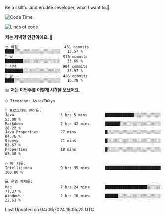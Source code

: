 Be a skillful and erudite developer, what I want to.👶

<!--START_SECTION:waka-->
![Code Time](http://img.shields.io/badge/Code%20Time-865%20hrs%2013%20mins-blue)

![Lines of code](https://img.shields.io/badge/%EC%A0%80%EB%8A%94%20%EC%97%AC%ED%83%9C%EA%B9%8C%EC%A7%80%20-2.2%20million%20%EC%A4%84%EC%9D%98%20%EC%BD%94%EB%93%9C%EB%A5%BC%20%EC%9E%91%EC%84%B1%ED%96%88%EC%96%B4%EC%9A%94.-blue)

**저는 저녁형 인간이에요. 🦉** 

```text
🌞 아침                     451 commits         ████░░░░░░░░░░░░░░░░░░░░░   15.57 % 
🌆 낮　                     976 commits         ████████░░░░░░░░░░░░░░░░░   33.69 % 
🌃 저녁                     984 commits         ████████░░░░░░░░░░░░░░░░░   33.97 % 
🌙 밤　                     486 commits         ████░░░░░░░░░░░░░░░░░░░░░   16.78 % 
```


📊 **저는 이번주를 이렇게 시간을 보냈어요.** 

```text
🕑︎ Timezone: Asia/Tokyo

💬 프로그래밍 언어들: 
Java                     5 hrs 5 mins        █████████████░░░░░░░░░░░░   53.08 % 
Markdown                 2 hrs 42 mins       ███████░░░░░░░░░░░░░░░░░░   28.22 % 
Java Properties          27 mins             █░░░░░░░░░░░░░░░░░░░░░░░░   04.76 % 
Groovy                   21 mins             █░░░░░░░░░░░░░░░░░░░░░░░░   03.67 % 
Properties               18 mins             █░░░░░░░░░░░░░░░░░░░░░░░░   03.30 % 

🔥 에디터들: 
Intellijidea             9 hrs 35 mins       █████████████████████████   100.00 % 

💻 운영 체제들: 
Mac                      7 hrs 24 mins       ███████████████████░░░░░░   77.37 % 
Windows                  2 hrs 10 mins       ██████░░░░░░░░░░░░░░░░░░░   22.63 % 
```


 Last Updated on 04/06/2024 19:05:25 UTC
<!--END_SECTION:waka-->
